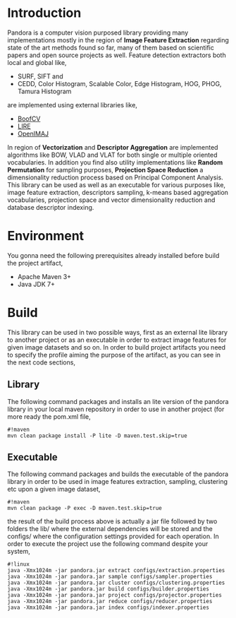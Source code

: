 # Introduction #
Pandora is a computer vision purposed library providing many implementations mostly in the region of **Image Feature Extraction** regarding state of the art methods found so far, many of them based on scientific papers and open source projects as well. Feature detection extractors both local and global like,

* SURF, SIFT and
* CEDD, Color Histogram, Scalable Color, Edge Histogram, HOG, PHOG, Tamura Histogram

are implemented using external libraries like,

* [BoofCV](http://boofcv.org)
* [LIRE](http://www.lire-project.net)
* [OpenIMAJ](http://www.openimaj.org/)

In region of **Vectorization** and **Descriptor Aggregation** are implemented algorithms like BOW, VLAD and VLAT for both single or multiple oriented vocabularies. In addition you find also utility implementations like **Random Permutation** for sampling purposes, **Projection Space Reduction** a dimensionality reduction process based on Principal Component Analysis. This library can be used as well as an executable for various purposes like, image feature extraction, descriptors sampling, k-means based aggregation vocabularies, projection space and vector dimensionality reduction and database descriptor indexing.

# Environment #
You gonna need the following prerequisites already installed before build the project artifact,

* Apache Maven 3+
* Java JDK 7+

# Build #
This library can be used in two possible ways, first as an external lite library to another project or as an executable in order to extract image features for given image datasets and so on. In order to build project artifacts you need to specify the profile aiming the purpose of the artifact, as you can see in the next code sections,

## Library ##
The following command packages and installs an lite version of the pandora library in your local maven repository in order to use in another project (for more ready the pom.xml file,
```
#!maven
mvn clean package install -P lite -D maven.test.skip=true
```

## Executable ##
The following command packages and builds the executable of the pandora library in order to be used in image features extraction, sampling, clustering etc upon a given image dataset,
```
#!maven
mvn clean package -P exec -D maven.test.skip=true
```
the result of the build process above is actually a jar file followed by two folders the lib/ where the external dependencies will be stored and the configs/ where the configuration settings provided for each operation. In order to execute the project use the following command despite your system,

```
#!linux
java -Xmx1024m -jar pandora.jar extract configs/extraction.properties
java -Xmx1024m -jar pandora.jar sample configs/sampler.properties
java -Xmx1024m -jar pandora.jar cluster configs/clustering.properties
java -Xmx1024m -jar pandora.jar build configs/builder.properties
java -Xmx1024m -jar pandora.jar project configs/projector.properties
java -Xmx1024m -jar pandora.jar reduce configs/reducer.properties
java -Xmx1024m -jar pandora.jar index configs/indexer.properties
```
